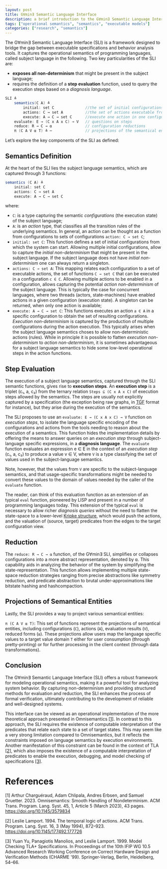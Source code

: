 ```yaml
---
layout: post
title: G∀min∃ Semantic Language Interface
description: a brief introduction to the G∀min∃ Semantic Language Interface
tags: ["operational semantics", "semantics", "executable models"]
categories: ["research", "semantics"]
---
```


The G∀min∃ Semantic Language Interface (SLI) is a framework designed to bridge the gap between executable specifications and behavior analysis tools. It captures the operational semantics of programming languages, called subject language in the following. Two key particularities of the SLI are:
- **exposes all non-determinism** that might be present in the subject language; 
- requires the definition of a **step evaluation** function, used to query the execution steps based on a *diagnosis language*.

```scala
SLI ≜
    semantics(C A) ≜
        initial: set C              //the set of initial configurations
        actions: C → set A          //the set of actions executable from a configuration
        execute: A → C → set C      //execute one action in one configuration
    evaluate: E → (C x A x C) → V   // questions on steps
    reduce: R → C → ⍺               // configuration reductions
    π (C A V ⍺ T) ≜ ⋯               // projections of the semantical entities
```

 Let’s explore the key components of the SLI as defined:

## Semantics Definition

At the heart of the SLI lies the subject language semantics, which are captured through 3 functions:

```scala
semantics (C A) ≜
    initial: set C
    actions: C → set A
    execute: A → C → set C
```
where:
- ```C```: is a type capturing the semantic *configurations* (the execution state) of the subject language;
- ```A```: is an *action* type, that classifies all the transition rules of the underlying semantics. In general, an action can be thought as a function from configurations to sets of configurations ```action: C → set C```; 
- ```initial: set C```: This function defines a set of initial configurations from which the system can start. Allowing multiple initial configurations, allow to capture the *initial non-determinism* that might be present in the subject language. If the subject language does not have *initial non-determinism* one can always return a singleton.
- ```actions: C → set A```: This mapping relates each configuration to a set of executable actions, the set of functions ```C → set C``` that can be executed in a configuration ```c ∈ C```. Allowing multiple actions to be enabled in a configuration, allows capturing the potential *action non-determinism* of the subject language. This is typically the case for concurrent languages, where two threads (actors, state-machines) have enabled actions in a given configuration (execution state). A singleton can be returned, when only one action is available;
- ```execute: A → C → set C```: This functions executes an action ```a ∈ A``` in a specific configuration to obtain the set of resulting configurations. *Execution non-determinism* is captured by the production of multiple configurations during the action execution. This typically arises when the subject language semantics choses to allow non-deterministic actions (rules). While in principle it is possible to flatten *execution non-determinism* to *action non-determinism*, it is sometimes advantageous for a subject language semantics to hide some low-level operational steps in the action functions.

## Step Evaluation

The execution of a subject language semantics, captured through the SLI semantic functions, gives rise to **execution steps**. An **execution step** is a triplet (c₁, a, c₂) from the ternary relation ```Steps ⊆ (C x A x C)``` of execution steps allowed by the semantics. The steps are usually not explicitly captured by a specification (the exception being raw graphs, in [TGF](https://en.wikipedia.org/wiki/Trivial_Graph_Format) format for instance), but they arise during the execution of the semantics. 

The SLI proposes to use an ```evaluate: E → (C x A x C) → V``` function on *execution steps*, to isolate the language specific encoding of the configurations and actions from the tools needing to reason about the execution of a semantics. This function hides the implementation details by offering the means to answer queries on an *execution step* through subject-language specific expressions, in a **diagnosis language**. The ```evaluate``` function evaluates an expression e ∈ E in the context of an *execution step* (c₁, a, c₂) to produce a value v ∈ V, where ```V``` is a type classifying the set of values used in the subject-language semantics.

Note, however, that the values from ```V``` are specific to the subject-language semantics, and that usage-specific transformations might be needed to convert these values to the domain of values needed by the caller of the ```evaluate``` function.

The reader, can think of this evaluation function as an extension of an typical ```eval``` function, pioneered by LISP and present in a number of programming languages today. This extension of the typical ```eval``` is necessary to allow richer *diagnosis queries* without the need to flatten the state-space to a lower-level [Kripke structure]( https://en.wikipedia.org/wiki/Kripke_structure_(model_checking)), which would push the actions, and the valuation of (source, target) predicates from the edges to the target configuration view.

## Reduction

The ```reduce: R → C → ⍺``` function, of the G∀min∃ SLI, simplifies or collapses configurations into a more abstract representation, denoted by ⍺. This capability aids in analyzing the behavior of the system by simplifying the state-representation. This function allows implementing multiple state-space reduction strategies ranging from precise abstractions like symmetry reduction, and predicate abstraction to brutal under-approximations like bitstate hashing and hashcompaction.

## Projections of Semantical Entities

Lastly, the SLI provides a way to project various semantical entities:

```π (C A V ⍺ T)```: This set of functions represent the projections of semantical entities, including configurations (```C```), actions (```A```), evaluation results (```V```), reduced forms (```⍺```). These projections allow users map the language specific values to a target value domain ```T``` either for user consumption (through pretty-printing) or for further processing in the client context (through data transformations).

## Conclusion

The G∀min∃ Semantic Language Interface (SLI) offers a robust framework for modeling operational semantics, making it a powerful tool for analyzing system behavior. By capturing non-determinism and providing structured methods for evaluation and reduction, the SLI enhances the process of formal verification, ultimately contributing to the development of reliable and well-designed systems.

This interface can be viewed as an operational implementation of the more theoretical approach presented in Omnisemantics [[1]](#1). In contrast to this approach, the SLI requires the existence of computable interpretation of the predicates that relate each state to a set of target states. This may seem like a very strong limitation compared to Omnisemantics, but it reflects the constraints imposed on language semantics by execution environments. Another manifestation of this constraint can be found in the context of TLA [[2]](#2), which also imposes the existence of a computable interpretation of predicates to enable the execution, debugging, and model checking of specifications [[3]](#3).


# References

<a id="1">[1]</a> Arthur Charguéraud, Adam Chlipala, Andres Erbsen, and Samuel Gruetter. 2023. Omnisemantics: Smooth Handling of Nondeterminism. ACM Trans. Program. Lang. Syst. 45, 1, Article 5 (March 2023), 43 pages. https://doi.org/10.1145/3579834

<a id="1">[2]</a> Leslie Lamport. 1994. The temporal logic of actions. ACM Trans. Program. Lang. Syst. 16, 3 (May 1994), 872–923. https://doi.org/10.1145/177492.177726

<a id="1">[3]</a> Yuan Yu, Panagiotis Manolios, and Leslie Lamport. 1999. Model Checking TLA+ Specifications. In Proceedings of the 10th IFIP WG 10.5 Advanced Research Working Conference on Correct Hardware Design and Verification Methods (CHARME '99). Springer-Verlag, Berlin, Heidelberg, 54–66.
